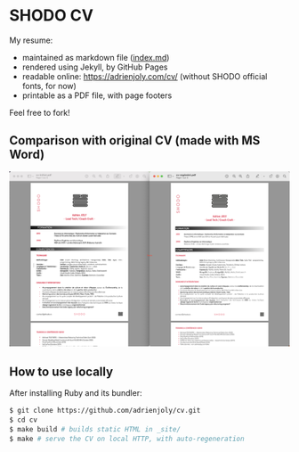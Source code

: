 # SHODO CV

My resume:
- maintained as markdown file ([index.md](index.md))
- rendered using Jekyll, by GitHub Pages
- readable online: https://adrienjoly.com/cv/ (without SHODO official fonts, for now)
- printable as a PDF file, with page footers

Feel free to fork!

## Comparison with original CV (made with MS Word)

![](diff/diff.png)

## How to use locally

After installing Ruby and its bundler:

```sh
$ git clone https://github.com/adrienjoly/cv.git
$ cd cv
$ make build # builds static HTML in _site/
$ make # serve the CV on local HTTP, with auto-regeneration
```
